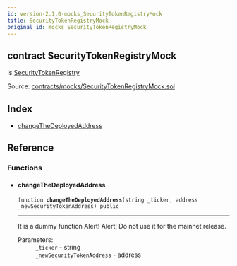 ```yaml
---
id: version-2.1.0-mocks_SecurityTokenRegistryMock
title: SecurityTokenRegistryMock
original_id: mocks_SecurityTokenRegistryMock
---
```


<div class="contract-doc"><div class="contract"><h2 class="contract-header"><span class="contract-kind">contract</span> SecurityTokenRegistryMock</h2><p class="base-contracts"><span>is</span> <a href="SecurityTokenRegistry.html">SecurityTokenRegistry</a></p><div class="source">Source: <a href="https://github.com/PolymathNetwork/polymath-core/blob/v2.1.0/contracts/mocks/SecurityTokenRegistryMock.sol" target="_blank">contracts/mocks/SecurityTokenRegistryMock.sol</a></div></div><div class="index"><h2>Index</h2><ul><li><a href="mocks_SecurityTokenRegistryMock.html#changeTheDeployedAddress">changeTheDeployedAddress</a></li></ul></div><div class="reference"><h2>Reference</h2><div class="functions"><h3>Functions</h3><ul><li><div class="item function"><span id="changeTheDeployedAddress" class="anchor-marker"></span><h4 class="name">changeTheDeployedAddress</h4><div class="body"><code class="signature">function <strong>changeTheDeployedAddress</strong><span>(string _ticker, address _newSecurityTokenAddress) </span><span>public </span></code><hr/><div class="description"><p>It is a dummy function Alert! Alert! Do not use it for the mainnet release.</p></div><dl><dt><span class="label-parameters">Parameters:</span></dt><dd><div><code>_ticker</code> - string</div><div><code>_newSecurityTokenAddress</code> - address</div></dd></dl></div></div></li></ul></div></div></div>

